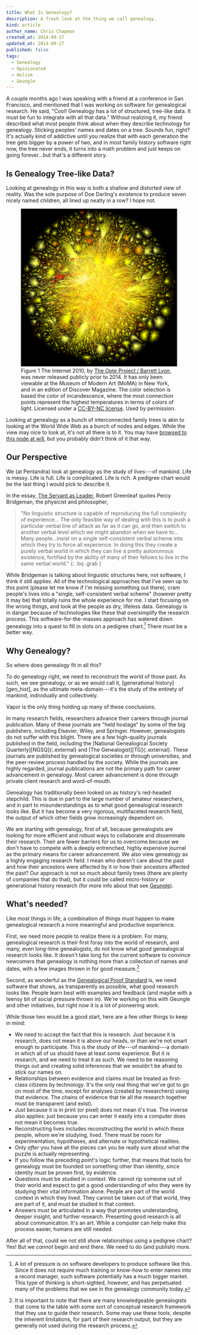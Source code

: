 ```yaml
---
title: What Is Genealogy?
description: A fresh look at the thing we call genealogy.
kind: article
author_name: Chris Chapman
created_at: 2014-09-27
updated_at: 2014-09-27
published: false
tags:
  - Genealogy
  - Opinionated
  - Holism
  - Geungle
---
```

A couple months ago I was speaking with a friend at a conference in San
Francisco, and mentioned that I was working on software for genealogical
research. He said, "Cool! Genealogy has a lot of structured, tree-like data.
It must be fun to integrate with all that data." Without realizing it, my
friend described what most people think about when they describe technology for
genealogy. Sticking peoples' names and dates on a tree. Sounds fun, right? It's
actually kind of addictive until you realize that with each generation the tree
gets bigger by a power of two, and in most family history software right now,
the tree never ends, it turns into a math problem and just keeps on going
forever...but that's a different story.

<!--MORE-->

## Is Genealogy Tree-like Data?

Looking at genealogy in this way is both a shallow and distorted view of
reality. Was the sole purpose of Doe Darling's existence to produce seven
nicely named children, all lined up neatly in a row? I hope not.

<figure id="fig:internetmap" class="img" resource="#internet_2010" typeof="schema:ImageObject">
  <img property="schema:contentUrl" src="opte-2010_620.png" alt="The Internet 2010" class="static framed" />
  <figcaption class="small">
    <span class="bold">Figure 1</span>
    <span property="dc:description">
      <span property="dc:title">The Internet 2010</span>, by <a
      href="http://www.opte.org/" property="cc:attributionName"
      rel="cc:attributionURL dc:creator">The Opte Project / Barrett Lyon</a>,
      was never released publicly prior to 2014. It has only been viewable at
      the Museum of Modern Art (MoMA) in New York, and in an edition of
      Discover Magazine. The color selection is based the color of
      incandescence, where the most connection points represent the highest
      temperatures in terms of colors of light.
    </span>
    Licensed under a
    <a rel="license" href="http://creativecommons.org/licenses/by-nc/4.0/"><abbr>CC-BY-NC</abbr> license</a>. Used by permission.
    <span class="icon-cc"></span><span class="icon-cc-by"></span><span class="icon-cc-nc"></span>
  </figcaption>
</figure>

Looking at genealogy as a bunch of interconnected family trees is akin to
looking at the World Wide Web as a bunch of nodes and edges. While the view may
nice to look at, it's not all there is to it. You may have [browsed to this
node at will](http://www.w3.org/Proposal.html), but you probably didn't think
of it that way.

## Our Perspective

We (at Pentandra) look at genealogy as the study of _lives_---of mankind.
Life is messy. Life is full. Life is complicated. Life is rich. A pedigree
chart would be the last thing I would pick to describe it.

In the essay, [The Servant as Leader](https://greenleaf.org/what-is-servant-leadership/),
Robert Greenleaf quotes Percy Bridgeman, the physicist and philosopher,

> "No linguistic structure is capable of reproducing the full complexity of
> experience... The only feasible way of dealing with this is to push a
> particular verbal line of attack as far as it can go, and then switch to
> another verbal level which we might abandon when we have to... Many
> people...insist on a single self-consistent verbal scheme into which they try
> to force all experience. In doing this they create a purely verbal world in
> which they can live a pretty autonomous existence, fortified by the ability
> of many of their fellows to live in the same verbal world."
{: .bq .grab }

While Bridgeman is talking about linguistic structures here, not software, I
think it still applies. All of the technological approaches that I've seen up
to this point (please let me know if I'm missing something out there), cram
people's lives into a "single, self-consistent verbal scheme" (however pretty
it may be) that totally ruins the whole experience for me. I start focusing on
the wrong things, and look at the people as dry, lifeless data. Genealogy is in
danger because of technologies like these that oversimplify the research
process. This software-for-the-masses approach has watered down genealogy into
a quest to fill in slots on a pedigree chart.[^motivations] There must be a better way.

## Why Genealogy?

So where does genealogy fit in all this?

To do genealogy right, we need to reconstruct the world of those past. As such,
we see genealogy, or as we would call it, [generational history][gen_hist], as
the ultimate meta-domain---it's the study of the entirety of mankind,
individually and collectively.

Vapor is the only thing holding up many of these conclusions.

In many research fields, researchers advance their careers through journal
publication. Many of these journals are "held hostage" by some of the big
publishers, including Elsevier, Wiley, and Springer. However, genealogists do
not suffer with this blight. There are a few high-quality journals published in
the field, including the [National Genealogical Society
Quarterly][NGSQ]{:.external} and [The Genealogist][TG]{:.external}. These
journals are published by genealogical societies or through universities, and
the peer-review process handled by the society. While the journals are highly
regarded, journal publications are not the primary path for career advancement
in genealogy. Most career advancement is done through private client research
and word-of-mouth.

Genealogy has traditionally been looked on as history's red-headed stepchild.
This is due in part to the large number of amateur researchers, and in part to
misunderstandings as to what good genealogical research looks like. But it has
become a very rigorous, multifaceted research field, the output of which other
fields grow increasingly dependent on.

We are starting with genealogy, first of all, because genealogists are looking
for more efficient and robust ways to collaborate and disseminate their
research. Their are fewer barriers for us to overcome because we don't have to
compete with a deeply entrenched, highly expensive journal as the primary means
for career advancement. We also view genealogy as a highly engaging research
field. I mean who doesn't care about the past and how their ancestors were
affected by it or how their ancestors affected the past? Our approach is not so
much about family trees (there are plenty of companies that do that), but it
could be called micro-history or generational history research (for more info
about that see [Geungle](/products/#geungle)).

## What's needed?

Like most things in life, a combination of things must happen to make
genealogical research a more meaningful and productive experience.

First, we need more people to realize there is a problem. For many,
genealogical research is their first foray into the world of research, and
many, even long-time genealogists, do not know what good genealogical research
looks like. It doesn't take long for the current software to convince newcomers
that genealogy is nothing more than a collection of names and dates, with a few
images thrown in for good measure.[^caveat]

Second, as wonderful as the [Genealogical Proof
Standard](http://www.bcgcertification.org/resources/standard.html) is, we need
software that shows, as transparently as possible, what good research looks
like. People learn best with examples and feedback (and maybe with a teensy bit
of social pressure thrown in). We're working on this with Geungle and other
initiatives, but right now it is a lot of pioneering work.

While those two would be a good start, here are a few other things to keep in
mind:

* We need to accept the fact that this is research. Just because it is
  research, does not mean it is above our heads, or than we're not smart enough
  to participate. This is the study of life---of mankind---a domain in which all
  of us should have at least _some_ experience. But it _is_ research, and we
  need to treat it as such. We need to be reasoning things out and creating
  solid inferences that we wouldn't be afraid to stick our names on.
* Relationships between evidence and claims must be treated as first-class
  citizens by technology. It's the only real thing that we've got to go on most
  of the time, except for analyses (created by researchers) using that
  evidence. The chains of evidence that tie all the research together must be
  transparent (and exist).
* Just because it is in print (or pixel) does not mean it's true. The inverse
  also applies: just because you can enter it easily into a computer does not
  mean it becomes true.
* Reconstructing lives includes reconstructing the world in which these people,
  whom we're studying, lived. There must be room for experimentation,
  hypotheses, and alternate or hypothetical realities.
* Only _after_ you have all the pieces can you be really sure about what the
  puzzle is actually representing.
* If you follow the preceding point's logic further, that means that tools for
  genealogy must be founded on something other than identity, since identity
  must be proven first, by evidence.
* Questions must be studied in context. We cannot rip someone out of their
  world and expect to get a good understanding of who they were by studying
  their vital information alone. People are part of the world context in which
  they lived. They cannot be taken out of that world, they are part of it, and
  must be studied in that context.
* Answers must be articulated in a way that promotes understanding, deeper
  insight, and further research. Presenting good research is all about
  communication. It's an art. While a computer can help make this process
  easier, humans are still needed.

After all of that, could we not still show relationships using a pedigree
chart? Yes! But we _cannot_ begin and end there. We need to do (and publish)
more.

[^life]: 
    We've tried telling people that were writing software for [generational
    history](/blog/thoughts-about-rootstech-2012#what-is-a-user) or
    [microhistory](http://en.wikipedia.org/wiki/Microhistory), but we've gotten
    a lot of blank looks, even from historians! When we say we're writing
    software for genealogy, people are _way_ more understanding.

[^caveat]: 
    It is important to note that there are many knowledgeable genealogists that
    come to the table with some sort of conceptual research framework that they
    use to guide their research. Some may use these tools, despite the inherent
    limitations, for part of their research output, but they are generally not
    used during the research process.

[^analysis-trees]:
    Actually this is not entirely true. Trees and graphs are used in
    genealogical research, not as a publication format, but as a tool for
    analysis. They are great for trying to make sense out of the relationships
    in a family or community while working on a research question.

[^ee]:
    Elizabeth Shown Mills has more to say about this topic on her blog,
    [_QuickLesson 18: Genealogy? In the Academic World? Seriously?_](https://www.evidenceexplained.com/content/quicklesson-18-genealogy-academic-world-seriously) (2014),
    and in her papers, [_Bridging the Historic Divide: Family History and 'Academic'    History_](http://www.historicpathways.com/download/bridghisdivideivide.pdf) (2007)
    and [_Genealogy in the Information Age: History's New Frontier?_](http://www.historicpathways.com/download/genininfoage.pdf) (2003).

[^motivations]:

    A lot of pressure is on software developers to produce software like this.
    Since it does not require much training or know-how to enter names into a
    record manager, such software potentially has a much bigger market. This
    type of thinking is short-sighted, however, and has perpetuated many of the
    problems that we see in the genealogy community today.
